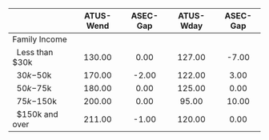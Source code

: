 
|                      |    ATUS-Wend |     ASEC-Gap |    ATUS-Wday |     ASEC-Gap |
| -------------------- | :----------: | :----------: | :----------: | :----------: |
| Family Income        |              |              |              |              |
| &nbsp;&nbsp;Less than $30k |       130.00 |         0.00 |       127.00 |        -7.00 |
| &nbsp;&nbsp;$30k-$50k |       170.00 |        -2.00 |       122.00 |         3.00 |
| &nbsp;&nbsp;$50k-$75k |       180.00 |         0.00 |       125.00 |         0.00 |
| &nbsp;&nbsp;$75k-$150k |       200.00 |         0.00 |        95.00 |        10.00 |
| &nbsp;&nbsp;$150k and over |       211.00 |        -1.00 |       120.00 |         0.00 |

